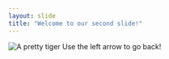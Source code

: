 ```yaml
---
layout: slide
title: "Welcome to our second slide!"
---
```

![A pretty tiger](https://upload.wikimedia.org/wikipedia/commons/5/56/Tiger.50.jpg)
Use the left arrow to go back!
